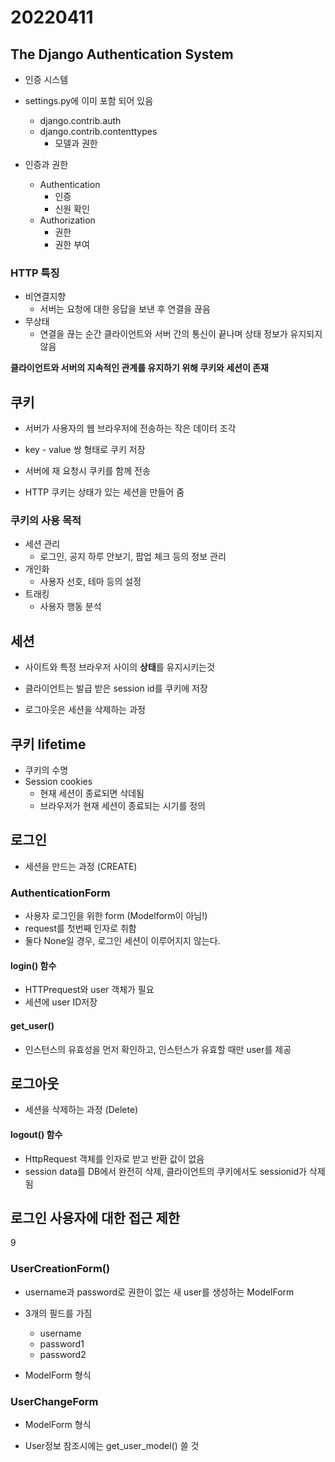# 20220411



## The Django Authentication System

* 인증 시스템
* settings.py에 이미 포함 되어 있음
  * django.contrib.auth
  * django.contrib.contenttypes
    * 모델과 권한



* 인증과 권한
  * Authentication
    * 인증
    * 신원 확인
  * Authorization
    * 권한
    * 권한 부여



### HTTP 특징

* 비연결지향
  * 서버는 요청에 대한 응답을 보낸 후 연결을 끊음
* 무상태
  * 연결을 끊는 순간 클라이언트와 서버 간의 통신이 끝나며 상태 정보가 유지되지 않음



**클라이언트와 서버의 지속적인 관계를 유지하기 위해 쿠키와 세션이 존재**



## 쿠키

* 서버가 사용자의 웹 브라우저에 전송하는 작은 데이터 조각
* key - value 쌍 형태로 쿠키 저장
* 서버에 재 요청시 쿠키를 함께 전송

* HTTP 쿠키는 상태가 있는 세션을 만들어 줌



### 쿠키의 사용 목적

* 세션 관리
  * 로그인, 공지 하루 안보기, 팝업 체크 등의 정보 관리
* 개인화
  * 사용자 선호, 테마 등의 설정
* 트래킹
  * 사용자 행동 분석



## 세션

* 사이트와 특정 브라우저 사이의 **상태**를 유지시키는것

* 클라이언트는 발급 받은 session id를 쿠키에 저장
* 로그아웃은 세션을 삭제하는 과정



## 쿠키 lifetime

* 쿠키의 수명
* Session cookies
  * 현재 세션이 종료되면 삭데됨
  * 브라우저가 현재 세션이 종료되는 시기를 정의



## 로그인

* 세션을 만드는 과정 (CREATE)



### AuthenticationForm

* 사용자 로그인을 위한 form (Modelform이 아님!)
* request를 첫번째 인자로 취함
* 둘다 None일 경우, 로그인 세션이 이루어지지 않는다.



#### login() 함수

* HTTPrequest와 user 객체가 필요
* 세션에 user ID저장



#### get_user()

* 인스턴스의 유효성을 먼저 확인하고, 인스턴스가 유효할 때만 user를 제공



## 로그아웃

* 세션을 삭제하는 과정 (Delete)



#### logout() 함수

* HttpRequest 객체를 인자로 받고 반환 값이 없음
* session data를 DB에서 완전히 삭제, 클라이언트의 쿠키에서도 sessionid가 삭제됨



## 로그인 사용자에 대한 접근 제한

9



 ### UserCreationForm()

* username과 password로 권한이 없는 새 user를 생성하는 ModelForm
* 3개의 필드를 가짐
  * username
  * password1
  * password2

* ModelForm 형식



### UserChangeForm

* ModelForm 형식



* User정보 참조시에는 get_user_model() 쓸 것